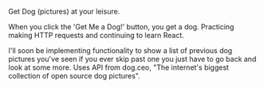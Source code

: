 Get Dog (pictures) at your leisure.

When you click the 'Get Me a Dog!' button, you get a dog. Practicing making HTTP requests and continuing to learn React.

I'll soon be implementing functionality to show a list of previous dog pictures you've seen if you ever skip past one you just have to go back and look at some more.
Uses API from dog.ceo, "The internet's biggest collection of open source dog pictures".
